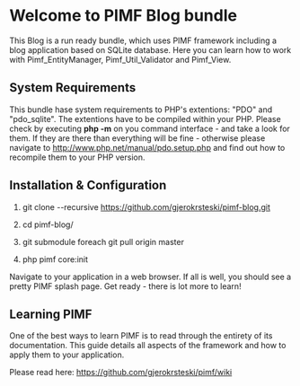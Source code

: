 Welcome to PIMF Blog bundle
===========================
This Blog is a run ready bundle, which uses PIMF framework including a blog application based on SQLite database. Here you can learn how to work with Pimf_EntityManager, Pimf_Util_Validator and Pimf_View.

System Requirements
-------------------
This bundle hase system requirements to PHP's extentions: "PDO" and "pdo_sqlite". The extentions
have to be compiled within your PHP. Please check by executing **php -m** on you command interface - and
take a look for them. If they are there than everything will be fine - otherwise please navigate
to http://www.php.net/manual/pdo.setup.php and find out how to recompile them to your PHP version.

Installation & Configuration
----------------------------

1. git clone --recursive https://github.com/gjerokrsteski/pimf-blog.git

2. cd pimf-blog/

3. git submodule foreach git pull origin master

4. php pimf core:init

Navigate to your application in a web browser. If all is well, you should see a pretty PIMF splash page. Get ready - there is lot more to learn!

Learning PIMF
-------------
One of the best ways to learn PIMF is to read through the entirety of its documentation. This guide details all aspects of the framework and how to apply them to your application.

Please read here: https://github.com/gjerokrsteski/pimf/wiki

